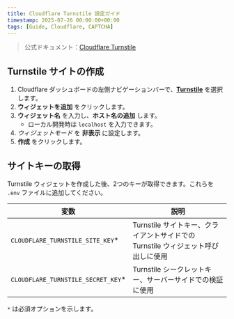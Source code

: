 ```yaml
---
title: Cloudflare Turnstile 設定ガイド
timestamp: 2025-07-26 00:00:00+00:00
tags: [Guide, Cloudflare, CAPTCHA]
---
```


> 公式ドキュメント：[Cloudflare Turnstile](https://developers.cloudflare.com/turnstile/get-started/)

## Turnstile サイトの作成

1. Cloudflare ダッシュボードの左側ナビゲーションバーで、[**Turnstile**](https://dash.cloudflare.com/?to=/:account/turnstile) を選択します。
2. **ウィジェットを追加** をクリックします。
3. **ウィジェット名** を入力し、**ホスト名の追加** します。
   - ローカル開発時は `localhost` を入力できます。
4. *ウィジェットモード* を **非表示** に設定します。
5. **作成** をクリックします。

## サイトキーの取得

Turnstile ウィジェットを作成した後、2つのキーが取得できます。これらを `.env` ファイルに追加してください。

| 変数 | 説明 |
| - | - |
| `CLOUDFLARE_TURNSTILE_SITE_KEY`* | Turnstile サイトキー、クライアントサイドでの Turnstile ウィジェット呼び出しに使用 |
| `CLOUDFLARE_TURNSTILE_SECRET_KEY`* | Turnstile シークレットキー、サーバーサイドでの検証に使用 |

`*` は必須オプションを示します。
